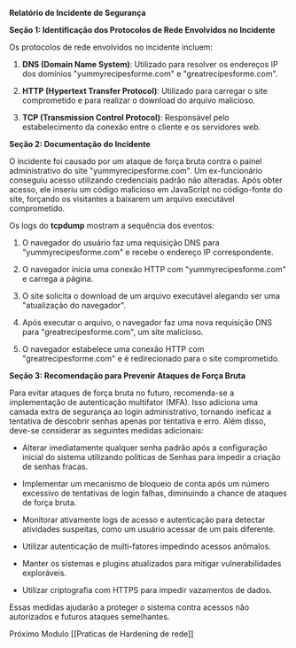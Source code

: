 **Relatório de Incidente de Segurança**

**Seção 1: Identificação dos Protocolos de Rede Envolvidos no Incidente**

Os protocolos de rede envolvidos no incidente incluem:

1. **DNS (Domain Name System)**: Utilizado para resolver os endereços IP dos domínios "yummyrecipesforme.com" e "greatrecipesforme.com".
    
2. **HTTP (Hypertext Transfer Protocol)**: Utilizado para carregar o site comprometido e para realizar o download do arquivo malicioso.
    
3. **TCP (Transmission Control Protocol)**: Responsável pelo estabelecimento da conexão entre o cliente e os servidores web.
    

**Seção 2: Documentação do Incidente**

O incidente foi causado por um ataque de força bruta contra o painel administrativo do site "yummyrecipesforme.com". Um ex-funcionário conseguiu acesso utilizando credenciais padrão não alteradas. Após obter acesso, ele inseriu um código malicioso em JavaScript no código-fonte do site, forçando os visitantes a baixarem um arquivo executável comprometido.

Os logs do **tcpdump** mostram a sequência dos eventos:

1. O navegador do usuário faz uma requisição DNS para "yummyrecipesforme.com" e recebe o endereço IP correspondente.
    
2. O navegador inicia uma conexão HTTP com "yummyrecipesforme.com" e carrega a página.
    
3. O site solicita o download de um arquivo executável alegando ser uma "atualização do navegador".
    
4. Após executar o arquivo, o navegador faz uma nova requisição DNS para "greatrecipesforme.com", um site malicioso.
    
5. O navegador estabelece uma conexão HTTP com "greatrecipesforme.com" e é redirecionado para o site comprometido.
    

**Seção 3: Recomendação para Prevenir Ataques de Força Bruta**

Para evitar ataques de força bruta no futuro, recomenda-se a implementação de autenticação multifator (MFA). Isso adiciona uma camada extra de segurança ao login administrativo, tornando ineficaz a tentativa de descobrir senhas apenas por tentativa e erro. Além disso, deve-se considerar as seguintes medidas adicionais:

- Alterar imediatamente qualquer senha padrão após a configuração inicial do sistema utilizando politicas de Senhas para impedir a criação de senhas fracas.
    
- Implementar um mecanismo de bloqueio de conta após um número excessivo de tentativas de login falhas, diminuindo a chance de ataques de força bruta.
    
- Monitorar ativamente logs de acesso e autenticação para detectar atividades suspeitas, como um usuário acessar de um pais diferente.
	
- Utilizar autenticação de multi-fatores impedindo acessos anômalos. 
    
- Manter os sistemas e plugins atualizados para mitigar vulnerabilidades exploráveis.
    
- Utilizar criptografia com HTTPS para impedir vazamentos de dados.
	
Essas medidas ajudarão a proteger o sistema contra acessos não autorizados e futuros ataques semelhantes.

Próximo Modulo [[Praticas de Hardening de rede]]
